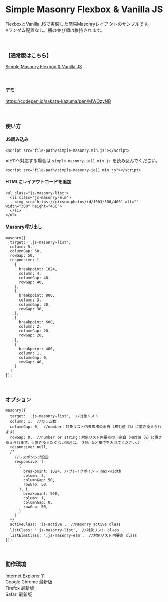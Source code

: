 # Simple Masonry Flexbox & Vanilla JS
FlexboxとVanilla JSで実装した簡易Masonryレイアウトのサンプルです。  
※ランダム配置なし。横の並び順は維持されます。


　  



### 【通常版はこちら】
[Simple Masonry Flexbox & Vanilla JS](https://github.com/sakata-kazuma/Simple-Masonry-Flexbox-Vanilla-JS)


　  


#### デモ
https://codepen.io/sakata-kazuma/pen/MWOzyNB

　  


### 使い方

#### JS読み込み
```
<script src="file-path/simple-masonry.min.js"></script>
```
※IE11へ対応する場合は `simple-masonry-ie11.min.js` を読み込んでください。
```
<script src="file-path/simple-masonry-ie11.min.js"></script>
```

#### HTMLにレイアウトコードを追加
```
<ul class="js-masonry-list">
  <li class="js-masonry-elm">
    <img src="https://picsum.photos/id/1003/300/400" alt="" width="300" height="400">
  </li>
</ul>
```

#### Masonry呼び出し
```
masonry({
  target: '.js-masonry-list',
  column: 5,
  columnGap: 50,
  rowGap: 50,
  responsive: [
    {
      breakpoint: 1024,
      column: 4,
      columnGap: 40,
      rowGap: 40,
    },
    {
      breakpoint: 800,
      column: 3,
      columnGap: 30,
      rowGap: 30,
    },
    {
      breakpoint: 600,
      column: 2,
      columnGap: 20,
      rowGap: 20,
    },
    {
      breakpoint: 400,
      column: 1,
      columnGap: 0,
      rowGap: 40,
    }
  ]
});
```

　  


### オプション

```
masonry({
  target: '.js-masonry-list',  //対象リスト
  column: 1,  //カラム数
  columnGap: 0,  //number：対象リスト内要素横の余白（相対値（%）に置き換えられます）
  rowGap: 0,  //number or string：対象リスト内要素の下余白（相対値（%）に置き換えられます。※置き換えたくない場合は、'20%'など単位を入れてください。）
  responsive: null,
  /*
    //レスポンシブ設定
    responsive: [
      {
        breakpoint: 1024, //ブレイクポイント max-width
        column: 3,
        columnGap: 50,
        rowGap: 50,
      }, {
        breakpoint: 500,
        column: 1,
        columnGap: 0,
        rowGap: 50,
      }
    ]
  */
  activeClass: 'is-active',  //Masonry active class
  listClass: '.js-masonry-list',  //対象リスト class
  listElmsClass: '.js-masonry-elm',  //対象リスト内要素 class
});
```

　  

### 動作環境
Internet Explorer 11  
Google Chrome 最新版  
Firefox 最新版  
Safari 最新版
